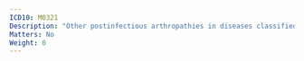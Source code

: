 ```yaml
---
ICD10: M0321
Description: "Other postinfectious arthropathies in diseases classified elsewhere: Shoulder region"
Matters: No
Weight: 0
---
```


